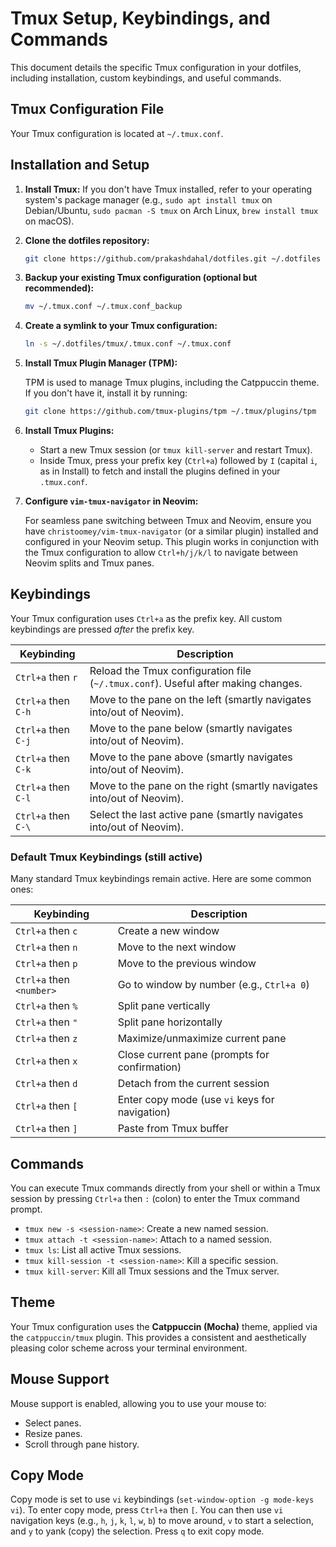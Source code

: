 # Tmux Setup, Keybindings, and Commands

This document details the specific Tmux configuration in your dotfiles, including installation, custom keybindings, and useful commands.

## Tmux Configuration File

Your Tmux configuration is located at `~/.tmux.conf`.

## Installation and Setup

1.  **Install Tmux:** If you don't have Tmux installed, refer to your operating system's package manager (e.g., `sudo apt install tmux` on Debian/Ubuntu, `sudo pacman -S tmux` on Arch Linux, `brew install tmux` on macOS).

2.  **Clone the dotfiles repository:**

    ```bash
    git clone https://github.com/prakashdahal/dotfiles.git ~/.dotfiles
    ```

3.  **Backup your existing Tmux configuration (optional but recommended):**

    ```bash
    mv ~/.tmux.conf ~/.tmux.conf_backup
    ```

4.  **Create a symlink to your Tmux configuration:**

    ```bash
    ln -s ~/.dotfiles/tmux/.tmux.conf ~/.tmux.conf
    ```

5.  **Install Tmux Plugin Manager (TPM):**

    TPM is used to manage Tmux plugins, including the Catppuccin theme. If you don't have it, install it by running:

    ```bash
    git clone https://github.com/tmux-plugins/tpm ~/.tmux/plugins/tpm
    ```

6.  **Install Tmux Plugins:**

    *   Start a new Tmux session (or `tmux kill-server` and restart Tmux).
    *   Inside Tmux, press your prefix key (`Ctrl+a`) followed by `I` (capital `i`, as in Install) to fetch and install the plugins defined in your `.tmux.conf`.

7.  **Configure `vim-tmux-navigator` in Neovim:**

    For seamless pane switching between Tmux and Neovim, ensure you have `christoomey/vim-tmux-navigator` (or a similar plugin) installed and configured in your Neovim setup. This plugin works in conjunction with the Tmux configuration to allow `Ctrl+h/j/k/l` to navigate between Neovim splits and Tmux panes.

## Keybindings

Your Tmux configuration uses `Ctrl+a` as the prefix key. All custom keybindings are pressed *after* the prefix key.

| Keybinding      | Description                                                                 |
| --------------- | --------------------------------------------------------------------------- |
| `Ctrl+a` then `r` | Reload the Tmux configuration file (`~/.tmux.conf`). Useful after making changes. |
| `Ctrl+a` then `C-h` | Move to the pane on the left (smartly navigates into/out of Neovim).        |
| `Ctrl+a` then `C-j` | Move to the pane below (smartly navigates into/out of Neovim).              |
| `Ctrl+a` then `C-k` | Move to the pane above (smartly navigates into/out of Neovim).              |
| `Ctrl+a` then `C-l` | Move to the pane on the right (smartly navigates into/out of Neovim).       |
| `Ctrl+a` then `C-\` | Select the last active pane (smartly navigates into/out of Neovim).         |

### Default Tmux Keybindings (still active)

Many standard Tmux keybindings remain active. Here are some common ones:

| Keybinding      | Description                                 |
| --------------- | ------------------------------------------- |
| `Ctrl+a` then `c` | Create a new window                         |
| `Ctrl+a` then `n` | Move to the next window                     |
| `Ctrl+a` then `p` | Move to the previous window                 |
| `Ctrl+a` then `<number>` | Go to window by number (e.g., `Ctrl+a 0`) |
| `Ctrl+a` then `%` | Split pane vertically                       |
| `Ctrl+a` then `"` | Split pane horizontally                     |
| `Ctrl+a` then `z` | Maximize/unmaximize current pane            |
| `Ctrl+a` then `x` | Close current pane (prompts for confirmation) |
| `Ctrl+a` then `d` | Detach from the current session             |
| `Ctrl+a` then `[` | Enter copy mode (use `vi` keys for navigation) |
| `Ctrl+a` then `]` | Paste from Tmux buffer                      |

## Commands

You can execute Tmux commands directly from your shell or within a Tmux session by pressing `Ctrl+a` then `:` (colon) to enter the Tmux command prompt.

*   `tmux new -s <session-name>`: Create a new named session.
*   `tmux attach -t <session-name>`: Attach to a named session.
*   `tmux ls`: List all active Tmux sessions.
*   `tmux kill-session -t <session-name>`: Kill a specific session.
*   `tmux kill-server`: Kill all Tmux sessions and the Tmux server.

## Theme

Your Tmux configuration uses the **Catppuccin (Mocha)** theme, applied via the `catppuccin/tmux` plugin. This provides a consistent and aesthetically pleasing color scheme across your terminal environment.

## Mouse Support

Mouse support is enabled, allowing you to use your mouse to:

*   Select panes.
*   Resize panes.
*   Scroll through pane history.

## Copy Mode

Copy mode is set to use `vi` keybindings (`set-window-option -g mode-keys vi`). To enter copy mode, press `Ctrl+a` then `[`. You can then use `vi` navigation keys (e.g., `h`, `j`, `k`, `l`, `w`, `b`) to move around, `v` to start a selection, and `y` to yank (copy) the selection. Press `q` to exit copy mode.
